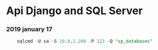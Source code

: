 # Api Django and SQL Server 
### 2019 january 17

``` SQL
    sqlcmd -U sa -S 10.0.2.200 -P 123 -Q "sp_databases" 
```